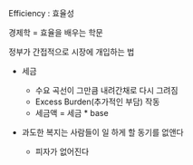 Efficiency : 효율성

경제학 = 효율을 배우는 학문

정부가 간접적으로 시장에 개입하는 법 

- 세금
  - 수요 곡선이 그만큼 내려간채로 다시 그려짐
  - Excess Burden(추가적인 부담) 작동
  - 세금액 = 세금 * base

- 과도한 복지는 사람들이 일 하게 할 동기를 없앤다
  - 피자가 없어진다